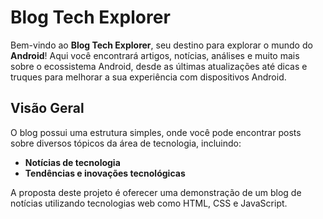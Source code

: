 # Blog Tech Explorer

Bem-vindo ao **Blog Tech Explorer**, seu destino para explorar o mundo do **Android**! Aqui você encontrará artigos, notícias, análises e muito mais sobre o ecossistema Android, desde as últimas atualizações até dicas e truques para melhorar a sua experiência com dispositivos Android.

## Visão Geral

O blog possui uma estrutura simples, onde você pode encontrar posts sobre diversos tópicos da área de tecnologia, incluindo:

- **Notícias de tecnologia**
- **Tendências e inovações tecnológicas**
  
A proposta deste projeto é oferecer uma demonstração de um blog de notícias utilizando tecnologias web como HTML, CSS e JavaScript.
